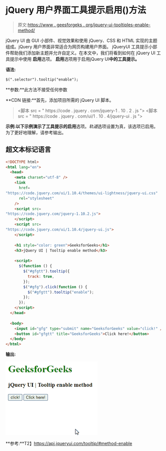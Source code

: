 # jQuery 用户界面工具提示启用()方法

> 原文:[https://www . geesforgeks . org/jquery-ui-tooltiples-enable-method/](https://www.geeksforgeeks.org/jquery-ui-tooltips-enable-method/)

jQuery UI 由 GUI 小部件、视觉效果和使用 jQuery、CSS 和 HTML 实现的主题组成。jQuery 用户界面非常适合为网页构建用户界面。 jQueryUI 工具提示小部件帮助我们添加新主题并允许自定义。在本文中，我们将看到如何在 jQuery UI 工具提示中使用 **启用**选项。 **启用**选项用于启用jQuery UI**中的工具提示。**

**语法:**

```html
$(".selector").tooltip("enable");
```

**参数:**此方法不接受任何参数

**CDN 链接:**首先，添加项目所需的 jQuery UI 脚本。

> <link href="“https://code.jquery.com/ui/1.10.4/themes/ui-lightness/jquery-ui.css”" rel="“stylesheet”">
> <脚本 src = " https://code . jquery . com/jquery-1 . 10 . 2 . js "></脚本>
> <脚本 src = " https://code . jquery . com/ui/1 . 10 . 4/jquery-ui . js "></脚本>

**示例:**以下示例演示了工具提示的**启用**选项。*轨道*选项设置为真，该选项已启用。为了更好地理解，请参考输出。

## 超文本标记语言

```html
<!DOCTYPE html>
<html lang="en">
  <head>
    <meta charset="utf-8" />
    <link
      href=
"https://code.jquery.com/ui/1.10.4/themes/ui-lightness/jquery-ui.css"
      rel="stylesheet"
    />
    <script src=
"https://code.jquery.com/jquery-1.10.2.js">
    </script>
    <script src=
"https://code.jquery.com/ui/1.10.4/jquery-ui.js">
    </script>

    <h1 style="color: green">GeeksforGeeks</h1>
    <h3>jQuery UI | Tooltip enable method</h3>

    <script>
      $(function () {
        $("#gfgtt").tooltip({
          track: true,
        });
        $("#gfg").click(function () {
          $("#gfgtt").tooltip("enable");
        });
      });
    </script>
  </head>

  <body>
    <input id="gfg" type="submit" name="GeeksforGeeks" value="click!" />
    <button id="gfgtt" title="GeeksforGeeks">Click here!</button>
  </body>
</html>
```

**输出:**

![](img/e909a47d5e6638c811554549c9c547b8.png)

**参考:**T2】https://api.jqueryui.com/tooltip/#method-enable